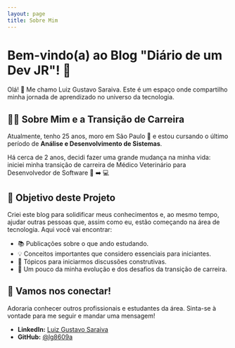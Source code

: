 ```yaml
---
layout: page
title: Sobre Mim
---
```


# Bem-vindo(a) ao Blog "Diário de um Dev JR"! 📝

Olá! 👋 Me chamo Luiz Gustavo Saraiva. Este é um espaço onde compartilho minha jornada de aprendizado no universo da tecnologia.

## 👨‍💻 Sobre Mim e a Transição de Carreira

Atualmente, tenho 25 anos, moro em São Paulo 📍 e estou cursando o último período de **Análise e Desenvolvimento de Sistemas**. 

Há cerca de 2 anos, decidi fazer uma grande mudança na minha vida: iniciei minha transição de carreira de Médico Veterinário para Desenvolvedor de Software 🐾 ➡️ 💻

## 🎯 Objetivo deste Projeto

Criei este blog para solidificar meus conhecimentos e, ao mesmo tempo, ajudar outras pessoas que, assim como eu, estão começando na área de tecnologia. Aqui você vai encontrar:

* 📚 Publicações sobre o que ando estudando.
* 💡 Conceitos importantes que considero essenciais para iniciantes.
* 💬 Tópicos para iniciarmos discussões construtivas.
* 🚀 Um pouco da minha evolução e dos desafios da transição de carreira.

## 🔗 Vamos nos conectar!

Adoraria conhecer outros profissionais e estudantes da área. Sinta-se à vontade para me seguir e mandar uma mensagem!

* **LinkedIn:** [Luiz Gustavo Saraiva](https://www.linkedin.com/in/luizgns)
* **GitHub:** [@lg8609a](https://github.com/lg8609a)

